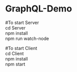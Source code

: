 # GraphQL-Demo

#To start Server  
cd Server  
npm install  
npm run watch-node  
  
#To start Client  
cd Client  
npm install  
npm start  
